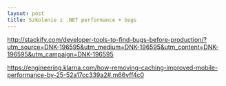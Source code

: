 ```yaml
---
layout: post
title: Szkolenie z .NET performance + bugs
---
```


http://stackify.com/developer-tools-to-find-bugs-before-production/?utm_source=DNK-196595&utm_medium=DNK-196595&utm_content=DNK-196595&utm_campaign=DNK-196595

https://engineering.klarna.com/how-removing-caching-improved-mobile-performance-by-25-52a17cc339a2#.m66vff4c0